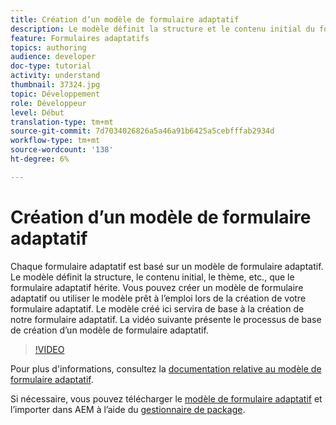 ```yaml
---
title: Création d’un modèle de formulaire adaptatif
description: Le modèle définit la structure et le contenu initial du formulaire adaptatif.
feature: Formulaires adaptatifs
topics: authoring
audience: developer
doc-type: tutorial
activity: understand
thumbnail: 37324.jpg
topic: Développement
role: Développeur
level: Début
translation-type: tm+mt
source-git-commit: 7d7034026826a5a46a91b6425a5cebfffab2934d
workflow-type: tm+mt
source-wordcount: '138'
ht-degree: 6%

---
```



# Création d’un modèle de formulaire adaptatif

Chaque formulaire adaptatif est basé sur un modèle de formulaire adaptatif. Le modèle définit la structure, le contenu initial, le thème, etc., que le formulaire adaptatif hérite. Vous pouvez créer un modèle de formulaire adaptatif ou utiliser le modèle prêt à l’emploi lors de la création de votre formulaire adaptatif.
Le modèle créé ici servira de base à la création de notre formulaire adaptatif.
La vidéo suivante présente le processus de base de création d’un modèle de formulaire adaptatif.

>[!VIDEO](https://video.tv.adobe.com/v/37324/quality=9)

Pour plus d&#39;informations, consultez la [documentation relative au modèle de formulaire adaptatif](https://docs.adobe.com/content/help/en/experience-manager-65/forms/adaptive-forms-advanced-authoring/template-editor.html).

Si nécessaire, vous pouvez télécharger le [modèle de formulaire adaptatif](assets/peak-application-template.zip) et l’importer dans AEM à l’aide du [gestionnaire de package](http://localhost:4502/crx/packmgr/index.jsp).




